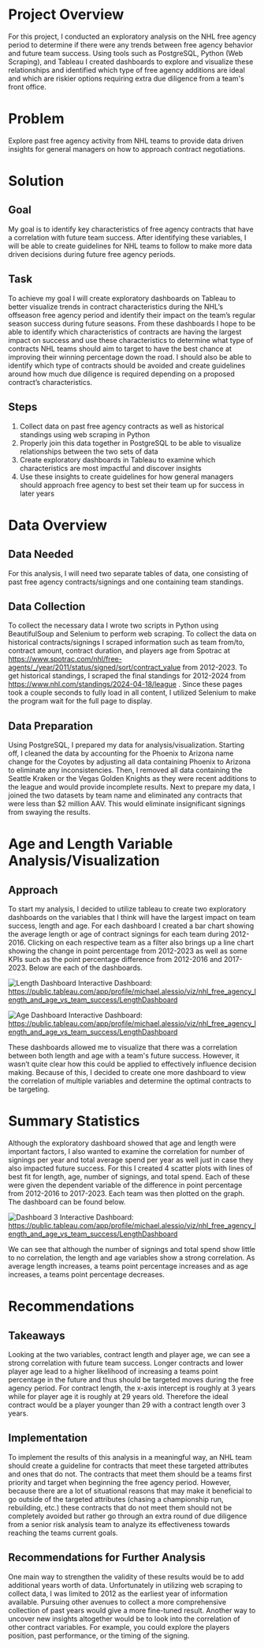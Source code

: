 # Project Overview

For this project, I conducted an exploratory analysis on the NHL free agency period to determine if there were any trends between free agency behavior and future team success. Using tools such as PostgreSQL, Python (Web Scraping), and Tableau I created dashboards to explore and visualize these relationships and identified which type of free agency additions are ideal and which are riskier options requiring extra due diligence from a team's front office.

# Problem

Explore past free agency activity from NHL teams to provide data driven insights for general managers on how to approach contract negotiations.

# Solution

## Goal

My goal is to identify key characteristics of free agency contracts that have a correlation with future team success. After identifying these variables, I will be able to create guidelines for NHL teams to follow to make more data driven decisions during future free agency periods.

## Task

To achieve my goal I will create exploratory dashboards on Tableau to better visualize trends in contract characteristics during the NHL’s offseason free agency period and identify their impact on the team’s regular season success during future seasons. From these dashboards I hope to be able to identify which characteristics of contracts are having the largest impact on success and use these characteristics to determine what type of contracts NHL teams should aim to target to have the best chance at improving their winning percentage down the road. I should also be able to identify which type of contracts should be avoided and create guidelines around how much due diligence is required depending on a proposed contract’s characteristics. 

## Steps

1. Collect data on past free agency contracts as well as historical standings using web scraping in Python
2. Properly join this data together in PostgreSQL to be able to visualize relationships between the two sets of data
3. Create exploratory dashboards in Tableau to examine which characteristics are most impactful and discover insights
4. Use these insights to create guidelines for how general managers should approach free agency to best set their team up for success in later years

# Data Overview

## Data Needed

For this analysis, I will need two separate tables of data, one consisting of past free agency contracts/signings and one containing team standings.

## Data Collection

To collect the necessary data I wrote two scripts in Python using BeautifulSoup and Selenium to perform web scraping. To collect the data on historical contracts/signings I scraped information such as team from/to, contract amount, contract duration, and players age from Spotrac at https://www.spotrac.com/nhl/free-agents/_/year/2011/status/signed/sort/contract_value from 2012-2023. To get historical standings, I scraped the final standings for 2012-2024 from https://www.nhl.com/standings/2024-04-18/league . Since these pages took a couple seconds to fully load in all content, I utilized Selenium to make the program wait for the full page to display.

## Data Preparation 

Using PostgreSQL, I prepared my data for analysis/visualization. Starting off, I cleaned the data by accounting for the Phoenix to Arizona name change for the Coyotes by adjusting all data containing Phoenix to Arizona to eliminate any inconsistencies. Then, I removed all data containing the Seattle Kraken or the Vegas Golden Knights as they were recent additions to the league and would provide incomplete results. Next to prepare my data, I joined the two datasets by team name and eliminated any contracts that were less than $2 million AAV. This would eliminate insignificant signings from swaying the results.

# Age and Length Variable Analysis/Visualization

## Approach

To start my analysis, I decided to utilize tableau to create two exploratory dashboards on the variables that I think will have the largest impact on team success, length and age. For each dashboard I created a bar chart showing the average length or age of contract signings for each team during 2012-2016. Clicking on each respective team as a filter also brings up a line chart showing the change in point percentage from 2012-2023 as well as some KPIs such as the point percentage difference from 2012-2016 and 2017-2023. Below are each of the dashboards. 

![Length Dashboard](https://github.com/user-attachments/assets/c0ad73ad-4600-40a3-a6bb-9f02b581e691)
Interactive Dashboard: https://public.tableau.com/app/profile/michael.alessio/viz/nhl_free_agency_length_and_age_vs_team_success/LengthDashboard 

![Age Dashboard](https://github.com/user-attachments/assets/5dcbb9ea-9210-484b-b777-51ef98390af6) 
Interactive Dashboard: https://public.tableau.com/app/profile/michael.alessio/viz/nhl_free_agency_length_and_age_vs_team_success/LengthDashboard 

These dashboards allowed me to visualize that there was a correlation between both length and age with a team's future success. However, it wasn’t quite clear how this could be applied to effectively influence decision making. Because of this, I decided to create one more dashboard to view the correlation of multiple variables and determine the optimal contracts to be targeting.

# Summary Statistics

Although the exploratory dashboard showed that age and length were important factors, I also wanted to examine the correlation for number of signings per year and total average spend per year as well just in case they also impacted future success. For this I created 4 scatter plots with lines of best fit for length, age, number of signings, and total spend. Each of these were given the dependent variable of the difference in point percentage from 2012-2016 to 2017-2023. Each team was then plotted on the graph. The dashboard can be found below.

![Dashboard 3](https://github.com/user-attachments/assets/bcf3d0a7-3b64-4e8a-8d39-25f27f96f7fc)
Interactive Dashboard: https://public.tableau.com/app/profile/michael.alessio/viz/nhl_free_agency_length_and_age_vs_team_success/LengthDashboard 

We can see that although the number of signings and total spend show little to no correlation, the length and age variables show a strong correlation. As average length increases, a teams point percentage increases and as age increases, a teams point percentage decreases.

# Recommendations 

## Takeaways

Looking at the two variables, contract length and player age, we can see a strong correlation with future team success. Longer contracts and lower player age lead to a higher likelihood of increasing a teams point percentage in the future and thus should be targeted moves during the free agency period. For contract length, the x-axis intercept is roughly at 3 years while for player age it is roughly at 29 years old. Therefore the ideal contract would be a player younger than 29 with a contract length over 3 years.

## Implementation 

To implement the results of this analysis in a meaningful way, an NHL team should create a guideline for contracts that meet these targeted attributes and ones that do not. The contracts that meet them should be a teams first priority and target when beginning the free agency period. However, because there are a lot of situational reasons that may make it beneficial to go outside of the targeted attributes (chasing a championship run, rebuilding, etc.) these contracts that do not meet them should not be completely avoided but rather go through an extra round of due diligence from a senior risk analysis team to analyze its effectiveness towards reaching the teams current goals.

## Recommendations for Further Analysis

One main way to strengthen the validity of these results would be to add additional years worth of data. Unfortunately in utilizing web scraping to collect data, I was limited to 2012 as the earliest year of information available. Pursuing other avenues to collect a more comprehensive collection of past years would give a more fine-tuned result. Another way to uncover new insights altogether would be to look into the correlation of other contract variables. For example, you could explore the players position, past performance, or the timing of the signing. 
